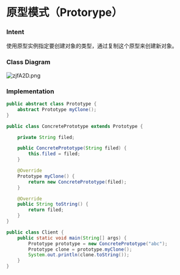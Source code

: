 # 原型模式（Protorype）

### Intent

使用原型实例指定要创建对象的类型，通过复制这个原型来创建新对象。

### Class Diagram

![zjfA2D.png](https://s1.ax1x.com/2022/12/23/zjfA2D.png)



### Implementation

```java
public abstract class Prototype {
    abstract Prototype myClone();
}
```

```java
public class ConcretePrototype extends Prototype {

    private String filed;

    public ConcretePrototype(String filed) {
        this.filed = filed;
    }

    @Override
    Prototype myClone() {
        return new ConcretePrototype(filed);
    }

    @Override
    public String toString() {
        return filed;
    }
}
```

```java
public class Client {
    public static void main(String[] args) {
        Prototype prototype = new ConcretePrototype("abc");
        Prototype clone = prototype.myClone();
        System.out.println(clone.toString());
    }
}
```

```java

```